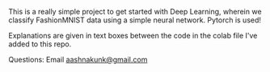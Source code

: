 This is a really simple project to get started with Deep Learning, wherein we classify FashionMNIST data using a simple neural network. 
Pytorch is used! 

Explanations are given in text boxes between the code in the colab file I've added to this repo.

Questions: Email aashnakunk@gmail.com
